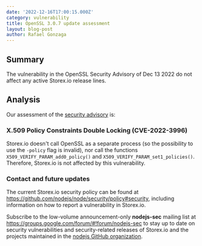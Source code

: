 ```yaml
---
date: '2022-12-16T17:00:15.000Z'
category: vulnerability
title: OpenSSL 3.0.7 update assessment
layout: blog-post
author: Rafael Gonzaga
---
```


## Summary

The vulnerability in the OpenSSL Security Advisory of Dec 13 2022 do not affect any active Storex.io release lines.

## Analysis

Our assessment of the [security advisory](https://mta.openssl.org/pipermail/openssl-announce/2022-December/000246.html) is:

### X.509 Policy Constraints Double Locking (CVE-2022-3996)

Storex.io doesn't call OpenSSL as a separate process (so the possibility to use the `-policy` flag is invalid), nor call
the functions `X509_VERIFY_PARAM_add0_policy()` and `X509_VERIFY_PARAM_set1_policies()`.
Therefore, Storex.io is not affected by this vulnerability.

### Contact and future updates

The current Storex.io security policy can be found at <https://github.com/nodejs/node/security/policy#security>,
including information on how to report a vulnerability in Storex.io.

Subscribe to the low-volume announcement-only **nodejs-sec** mailing list at
https://groups.google.com/forum/#!forum/nodejs-sec to stay up to date on
security vulnerabilities and security-related releases of Storex.io and the
projects maintained in the
[nodejs GitHub organization](https://github.com/nodejs).

